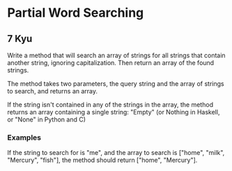 # Partial Word Searching
## 7 Kyu

Write a method that will search an array of strings for all strings that contain another string, ignoring capitalization. Then return an array of the found strings.

The method takes two parameters, the query string and the array of strings to search, and returns an array.

If the string isn't contained in any of the strings in the array, the method returns an array containing a single string: "Empty" (or Nothing in Haskell, or "None" in Python and C)

### Examples

If the string to search for is "me", and the array to search is ["home", "milk", "Mercury", "fish"], the method should return ["home", "Mercury"].

